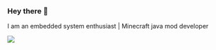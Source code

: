 ### Hey there 👋 
I am an embedded system enthusiast | Minecraft java mod developer 

<a href="https://github-readme-stats.vercel.app/api/top-langs/?username=robcholz">
  <img align="center" src="https://github-readme-stats.vercel.app/api/top-langs/?username=robcholz&theme=tokyonight&count_private=true&show_icons=true&langs_count=8" />
</a>
